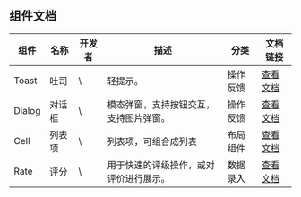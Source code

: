 ## 组件文档
| 组件 | 名称 | 开发者 | 描述 | 分类 | 文档链接 |
| ----- | ----- | ----- | ----- | ----- | ----- |
| Toast | 吐司 | \ | 轻提示。 | 操作反馈 | [查看文档](../src/packages/toast/doc.md) |
| Dialog | 对话框 | \ | 模态弹窗，支持按钮交互，支持图片弹窗。 | 操作反馈 | [查看文档](../src/packages/dialog/doc.md) |
| Cell | 列表项 | \ | 列表项，可组合成列表 | 布局组件 | [查看文档](../src/packages/cell/doc.md) |
| Rate | 评分 | \ | 用于快速的评级操作，或对评价进行展示。 | 数据录入 | [查看文档](../src/packages/rate/doc.md) |
